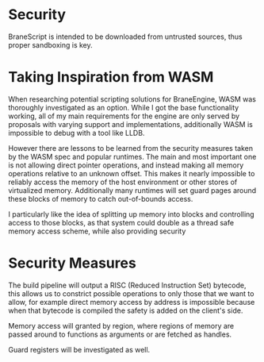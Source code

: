  # Security 
 BraneScript is intended to be downloaded from untrusted sources, thus proper sandboxing is key.

 # Taking Inspiration from WASM

When researching potential scripting solutions for BraneEngine, WASM was thoroughly investigated as an option. While I got the base functionality working, all of my main requirements for the engine are only served by proposals with varying support and implementations, additionally WASM is impossible to debug with a tool like LLDB. 

However there are lessons to be learned from the security measures taken by the WASM spec and popular runtimes. The main and most important one is not allowing direct pointer operations, and instead making all memory operations relative to an unknown offset. This makes it nearly impossible to reliably access the memory of the host environment or other stores of virtualized memory. Additionally many runtimes will set guard pages around these blocks of memory to catch out-of-bounds access.

I particularly like the idea of splitting up memory into blocks and controlling access to those blocks, as that system could double as a thread safe memory access scheme, while also providing security

# Security Measures

The build pipeline will output a RISC (Reduced Instruction Set) bytecode, this allows us to constrict possible operations to only those that we want to allow, for example direct memory access by address is impossible because when that bytecode is compiled the safety is added on the client's side. 

Memory access will granted by region, where regions of memory are passed around to functions as arguments or are fetched as handles.

Guard registers will be investigated as well.